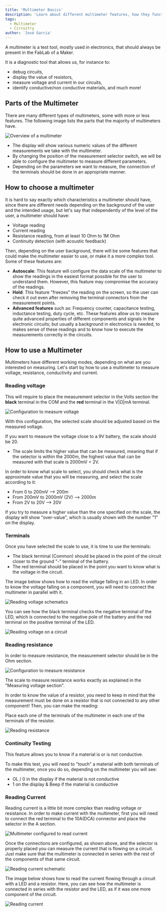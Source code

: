 ```yaml
---
title: 'Multimeter Basics'
description: 'Learn about different multimeter features, how they function, and how to use this essential tool.'
tags: 
  - Multimeter
  - Circuitry
author: 'José Garcia'
---
```


A multimeter is a test tool, mostly used in electronics, that should always be present in the FabLab of a Maker. 

It is a diagnostic tool that allows us, for instance to: 

- debug circuits, 
- display the value of resistors,
- measure voltage and current in our circuits,
- identify conductive/non conductive materials, and much more!

## Parts of the Multimeter

There are many different types of multimeters, some with more or less features. The following image lists the parts that the majority of multimeters have.

![Overview of a multimeter](assets/multimeter_overview.png)

- The display will show various numeric values of the different measurements we take with the multimeter.
- By changing the position of the measurement selector switch, we will be able to configure the multimeter to measure different parameters.
- Depending on the parameters we want to measure, the connection of the terminals should be done in an appropriate manner.

## How to choose a multimeter

It is hard to say exactly which characteristics a multimeter should have, since there are different needs depending on the background of the user and the intended usage, but let's say that independently of the level of the user, a multimeter should have:

- Voltage reading
- Current reading
- Resistance reading, from at least 10 Ohm to 1M Ohm
- Continuity detection (with acoustic feedback)

Then, depending on the user background, there will be some features that could make the multimeter easier to use, or make it a more complex tool. Some of these features are:
- **Autoscale**: This feature will configure the data scale of the multimeter to show the readings in the easiest format possible for the user to understand them. However, this feature may compromise the accuracy of the readings.
- **Hold**: This feature "freezes" the reading on the screen, so the user can check it out even after removing the terminal connectors from the measurement points.
- **Advanced features** such as: Frequency counter, capacitance testing, inductance testing, duty cycle, etc. These features allow us to measure quite advanced properties of different components and signals in the electronic circuits; but usually a background in electronics is needed, to makes sense of these readings and to know how to execute the measurements correctly in the circuits.

## How to use a Multimeter

Multimeters have different working modes, depending on what are you interested on measuring. Let's start by how to use a multimeter to measure voltage, resistance, conductivity and current. 

### Reading voltage

This will require to place the measurement selector in the Volts section the **black** terminal in the COM and the **red** terminal in the V|Ω|mA terminal.

![Configuration to measure voltage](assets/voltage.png)

With this configuration, the selected scale should be adjusted based on the  measured voltage.

If you want to measure the voltage close to a 9V battery, the scale should be 20. 
- The scale limits the higher value that can be measured, meaning that if the selector is within the 2000m, the highest value that can be measured with that scale is 2000mV = 2V.


In order to know what scale to select, you should check what is the approximate value that you will be measuring, and select the scale according to it:

- From 0 to 200mV --> 200m
- From 200mV to 2000mV (2V) --> 2000m
- From 2V to 20V --> 20V
    
If you try to measure a higher value than the one specified on the scale, the display will show "over-value", which is usually shown with the number "1" on the display.

### Terminals 

Once you have selected the scale to use, it is time to use the terminals:

- The black terminal (Common) should be placed in the point of the circuit closer to the ground  "-" terminal of the battery.
- The red terminal should be placed in the point you want to know what is the voltage in the circuit.

The image below shows how to read the voltage falling in an LED. In order to know the voltage falling on a component, you will need to connect the multimeter in parallel with it.

![Reading voltage schematics](assets/voltage_reading.png)

You can see how the black terminal checks the negative terminal of the LED, which is connected to the negative pole of the battery and the red terminal on the positive terminal of the LED.

![Reading voltage on a circuit](assets/reading*voltage*schematic.png)

### Reading resistance 

In order to measure resistance, the measurement selector should be in the Ohm section. 

![Configuration to measure resistance](assets/resistance.png)

The scale to measure resistance works exactly as explained in the "Measuring voltage section".

In order to know the value of a resistor, you need to keep in mind that the measurement must be done on a resistor that is not connected to any other component! Then, you can make the reading:

Place each one of the terminals of the multimeter in each one of the terminals of the resistor.

![Reading resistance](assets/resistance_reading.png)


### Continuity Testing

This feature allows you to know if a material is or is not conductive.

To make this test, you will need to "touch" a material with both terminals of the multimeter, once you do so, depending on the multimeter you will see:

- OL / 0 in the display if the material is not conductive
- 1 on the display & Beep if the material is conductive 


### Reading Current

Reading current is a little bit more complex than reading voltage or resistance. In order to make current with the multimeter, first you will need to connect the red terminal to the 10A(DCA) connector and place the selector in the A section.

![Multimeter configured to read current](assets/current.png)

Once the connections are configured, as shown above, and the selector is properly placed you can measure the current that is flowing on a circuit. Just make sure that the multimeter is connected in series with the rest of the components of that same circuit.

![Reading current schematic](assets/reading*current*schematic.png)

The image below shows how to read the current flowing through a circuit with a LED and a resistor. Here, you can see how the multimeter is connected in series with the resistor and the LED, as if it was one more component of the circuit.

![Reading current](assets/current_reading.png)

